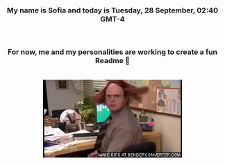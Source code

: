 


<div align="center">
<h3 >My name is Sofia and today is Tuesday, 28 September, 02:40 GMT-4</h3><br>
<h3 >For now, me and my personalities are working to create a fun Readme 👋
</h3><br>
<img src='img/dwight.gif' alt='working...'/>
</div>
